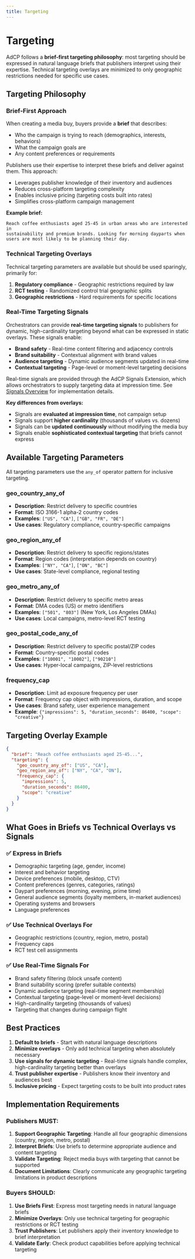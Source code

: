 ```yaml
---
title: Targeting
---
```


# Targeting

AdCP follows a **brief-first targeting philosophy**: most targeting should be expressed in natural language briefs that publishers interpret using their expertise. Technical targeting overlays are minimized to only geographic restrictions needed for specific use cases.

## Targeting Philosophy

### Brief-First Approach

When creating a media buy, buyers provide a **brief** that describes:
- Who the campaign is trying to reach (demographics, interests, behaviors)
- What the campaign goals are
- Any content preferences or requirements

Publishers use their expertise to interpret these briefs and deliver against them. This approach:
- Leverages publisher knowledge of their inventory and audiences
- Reduces cross-platform targeting complexity
- Enables inclusive pricing (targeting costs built into rates)
- Simplifies cross-platform campaign management

**Example brief:**
```
Reach coffee enthusiasts aged 25-45 in urban areas who are interested in
sustainability and premium brands. Looking for morning dayparts when
users are most likely to be planning their day.
```

### Technical Targeting Overlays

Technical targeting parameters are available but should be used sparingly, primarily for:

1. **Regulatory compliance** - Geographic restrictions required by law
2. **RCT testing** - Randomized control trial geographic splits
3. **Geographic restrictions** - Hard requirements for specific locations

### Real-Time Targeting Signals

Orchestrators can provide **real-time targeting signals** to publishers for dynamic, high-cardinality targeting beyond what can be expressed in static overlays. These signals enable:

- **Brand safety** - Real-time content filtering and adjacency controls
- **Brand suitability** - Contextual alignment with brand values
- **Audience targeting** - Dynamic audience segments updated in real-time
- **Contextual targeting** - Page-level or moment-level targeting decisions

Real-time signals are provided through the AdCP Signals Extension, which allows orchestrators to supply targeting data at impression time. See [Signals Overview](../../signals/overview) for implementation details.

**Key differences from overlays:**
- Signals are **evaluated at impression time**, not campaign setup
- Signals support **higher cardinality** (thousands of values vs. dozens)
- Signals can be **updated continuously** without modifying the media buy
- Signals enable **sophisticated contextual targeting** that briefs cannot express

## Available Targeting Parameters

All targeting parameters use the `any_of` operator pattern for inclusive targeting.

### geo_country_any_of
- **Description**: Restrict delivery to specific countries
- **Format**: ISO 3166-1 alpha-2 country codes
- **Examples**: `["US", "CA"]`, `["GB", "FR", "DE"]`
- **Use cases**: Regulatory compliance, country-specific campaigns

### geo_region_any_of
- **Description**: Restrict delivery to specific regions/states
- **Format**: Region codes (interpretation depends on country)
- **Examples**: `["NY", "CA"]`, `["ON", "BC"]`
- **Use cases**: State-level compliance, regional testing

### geo_metro_any_of
- **Description**: Restrict delivery to specific metro areas
- **Format**: DMA codes (US) or metro identifiers
- **Examples**: `["501", "803"]` (New York, Los Angeles DMAs)
- **Use cases**: Local campaigns, metro-level RCT testing

### geo_postal_code_any_of
- **Description**: Restrict delivery to specific postal/ZIP codes
- **Format**: Country-specific postal codes
- **Examples**: `["10001", "10002"]`, `["90210"]`
- **Use cases**: Hyper-local campaigns, ZIP-level restrictions

### frequency_cap
- **Description**: Limit ad exposure frequency per user
- **Format**: Frequency cap object with impressions, duration, and scope
- **Use cases**: Brand safety, user experience management
- **Example**: `{"impressions": 5, "duration_seconds": 86400, "scope": "creative"}`

## Targeting Overlay Example

```json
{
  "brief": "Reach coffee enthusiasts aged 25-45...",
  "targeting": {
    "geo_country_any_of": ["US", "CA"],
    "geo_region_any_of": ["NY", "CA", "ON"],
    "frequency_cap": {
      "impressions": 5,
      "duration_seconds": 86400,
      "scope": "creative"
    }
  }
}
```

## What Goes in Briefs vs Technical Overlays vs Signals

### ✅ Express in Briefs
- Demographic targeting (age, gender, income)
- Interest and behavior targeting
- Device preferences (mobile, desktop, CTV)
- Content preferences (genres, categories, ratings)
- Daypart preferences (morning, evening, prime time)
- General audience segments (loyalty members, in-market audiences)
- Operating systems and browsers
- Language preferences

### ✅ Use Technical Overlays For
- Geographic restrictions (country, region, metro, postal)
- Frequency caps
- RCT test cell assignments

### ✅ Use Real-Time Signals For
- Brand safety filtering (block unsafe content)
- Brand suitability scoring (prefer suitable contexts)
- Dynamic audience targeting (real-time segment membership)
- Contextual targeting (page-level or moment-level decisions)
- High-cardinality targeting (thousands of values)
- Targeting that changes during campaign flight

## Best Practices

1. **Default to briefs** - Start with natural language descriptions
2. **Minimize overlays** - Only add technical targeting when absolutely necessary
3. **Use signals for dynamic targeting** - Real-time signals handle complex, high-cardinality targeting better than overlays
4. **Trust publisher expertise** - Publishers know their inventory and audiences best
5. **Inclusive pricing** - Expect targeting costs to be built into product rates

## Implementation Requirements

### Publishers MUST:

1. **Support Geographic Targeting**: Handle all four geographic dimensions (country, region, metro, postal)
2. **Interpret Briefs**: Use briefs to determine appropriate audience and content targeting
3. **Validate Targeting**: Reject media buys with targeting that cannot be supported
4. **Document Limitations**: Clearly communicate any geographic targeting limitations in product descriptions

### Buyers SHOULD:

1. **Use Briefs First**: Express most targeting needs in natural language briefs
2. **Minimize Overlays**: Only use technical targeting for geographic restrictions or RCT testing
3. **Trust Publishers**: Let publishers apply their inventory knowledge to brief interpretation
4. **Validate Early**: Check product capabilities before applying technical targeting